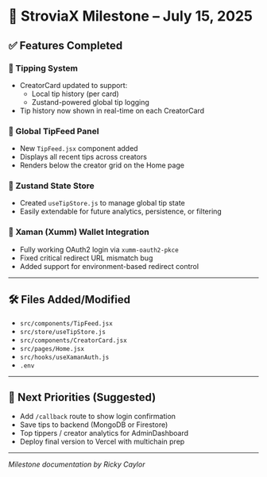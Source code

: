 # 🚀 StroviaX Milestone – July 15, 2025

## ✅ Features Completed

### 🔹 Tipping System
- CreatorCard updated to support:
  - Local tip history (per card)
  - Zustand-powered global tip logging
- Tip history now shown in real-time on each CreatorCard

### 🔹 Global TipFeed Panel
- New `TipFeed.jsx` component added
- Displays all recent tips across creators
- Renders below the creator grid on the Home page

### 🔹 Zustand State Store
- Created `useTipStore.js` to manage global tip state
- Easily extendable for future analytics, persistence, or filtering

### 🔹 Xaman (Xumm) Wallet Integration
- Fully working OAuth2 login via `xumm-oauth2-pkce`
- Fixed critical redirect URL mismatch bug
- Added support for environment-based redirect control

---

## 🛠️ Files Added/Modified
- `src/components/TipFeed.jsx`
- `src/store/useTipStore.js`
- `src/components/CreatorCard.jsx`
- `src/pages/Home.jsx`
- `src/hooks/useXamanAuth.js`
- `.env`

---

## 🧭 Next Priorities (Suggested)
- Add `/callback` route to show login confirmation
- Save tips to backend (MongoDB or Firestore)
- Top tippers / creator analytics for AdminDashboard
- Deploy final version to Vercel with multichain prep

---

*Milestone documentation by Ricky Caylor*
